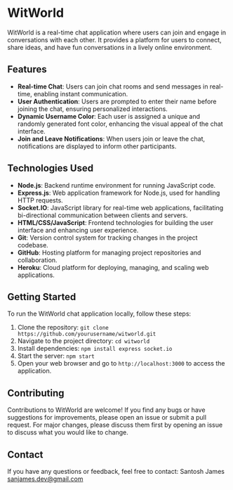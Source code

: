 # WitWorld

WitWorld is a real-time chat application where users can join and engage in conversations with each other. It provides a platform for users to connect, share ideas, and have fun conversations in a lively online environment.

## Features

- **Real-time Chat**: Users can join chat rooms and send messages in real-time, enabling instant communication.
- **User Authentication**: Users are prompted to enter their name before joining the chat, ensuring personalized interactions.
- **Dynamic Username Color**: Each user is assigned a unique and randomly generated font color, enhancing the visual appeal of the chat interface.
- **Join and Leave Notifications**: When users join or leave the chat, notifications are displayed to inform other participants.

## Technologies Used

- **Node.js**: Backend runtime environment for running JavaScript code.
- **Express.js**: Web application framework for Node.js, used for handling HTTP requests.
- **Socket.IO**: JavaScript library for real-time web applications, facilitating bi-directional communication between clients and servers.
- **HTML/CSS/JavaScript**: Frontend technologies for building the user interface and enhancing user experience.
- **Git**: Version control system for tracking changes in the project codebase.
- **GitHub**: Hosting platform for managing project repositories and collaboration.
- **Heroku**: Cloud platform for deploying, managing, and scaling web applications.

## Getting Started

To run the WitWorld chat application locally, follow these steps:

1. Clone the repository: `git clone https://github.com/yourusername/witworld.git`
2. Navigate to the project directory: `cd witworld`
3. Install dependencies: `npm install express socket.io`
4. Start the server: `npm start`
5. Open your web browser and go to `http://localhost:3000` to access the application.

## Contributing

Contributions to WitWorld are welcome! If you find any bugs or have suggestions for improvements, please open an issue or submit a pull request. For major changes, please discuss them first by opening an issue to discuss what you would like to change.

## Contact

If you have any questions or feedback, feel free to contact:
Santosh James
sanjames.dev@gmail.com
